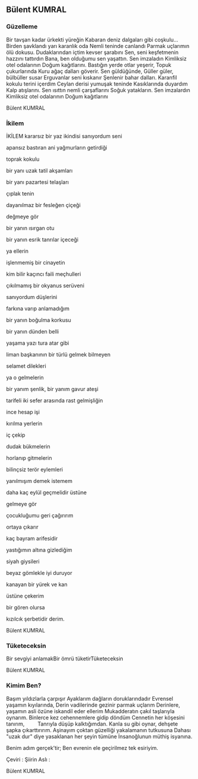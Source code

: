 ## Bülent KUMRAL

### Güzelleme

Bir tavşan kadar ürkekti yüreğin
Kabaran deniz dalgaları gibi coşkulu...
Birden şavklandı yarı karanlık oda
Nemli teninde canlandı 
Parmak uçlarımın ölü dokusu.
Dudaklarından içtim kevser şarabını
Sen, seni keşfetmenin hazzını tattırdın
Bana, ben olduğumu sen yaşattın.
Sen imzaladın
Kimliksiz otel odalarının
Doğum kağıtlarını.
Bastığın yerde otlar yeşerir,
Topuk çukurlarında
Kuru ağaç dalları göverir.
Sen güldüğünde,
Güller güler, bülbüller susar
Erguvanlar seni kıskanır
Şenlenir bahar dalları.
Karanfil kokulu terini içerdim
Ceylan derisi yumuşak teninde
Kasıklarında duyardım
Kalp atışlarını.
Sen ısıttın nemli çarşaflarını
Soğuk yatakların.
Sen imzalardın
Kimliksiz otel odalarının
Doğum kağıtlarını

Bülent KUMRAL

### İkilem

İKİLEM
kararsız bir yaz ikindisi sanıyordum seni

apansız bastıran ani yağmurların getirdiği

toprak kokulu

bir yanı uzak tatil akşamları

bir yanı pazartesi telaşları



çıplak tenin

dayanılmaz bir fesleğen çiçeği

değmeye gör

bir yanın ısırgan otu

bir yanın esrik tanrılar içeceği

ya ellerin 

işlenmemiş bir cinayetin

kim bilir kaçıncı faili meçhulleri



çıkılmamış bir okyanus serüveni

sanıyordum düşlerini

farkına varıp anlamadığım

bir yanın boğulma korkusu

bir yanın dünden belli

yaşama yazı tura atar gibi

liman başkanının bir türlü gelmek bilmeyen

selamet dilekleri 



ya o gelmelerin

bir yanım şenlik, bir yanım gavur ateşi

tarifeli iki sefer arasında rast gelmişliğin

ince hesap işi



kırılma yerlerin

iç çekip 

dudak bükmelerin

horlanıp gitmelerin

bilinçsiz terör eylemleri



yanılmışım demek istemem

daha kaç eylül geçmelidir üstüne




gelmeye gör

çocukluğumu geri çağırırım 

ortaya çıkarır

kaç bayram arifesidir

yastığımın altına gizlediğim

siyah giysileri

beyaz gömlekle iyi duruyor

kanayan bir yürek ve kan

üstüne çekerim

bir gören olursa

kızılcık şerbetidir derim.

Bülent KUMRAL

### Tüketeceksin

Bir sevgiyi anlamakBir ömrü tüketirTüketeceksin

Bülent KUMRAL

### Kimim Ben?

Başım yıldızlarla çarpışır
Ayaklarım dağların doruklarındadır
Evrensel yaşamın kıyılarında, 
Derin vadilerinde gezinir parmak uçlarım
Derinlere, yaşamın asli özüne iskandil eder ellerim
Mukadderatın çakıl taşlarıyla oynarım.
Binlerce kez cehennemlere gidip döndüm
Cennetin her köşesini tanırım,
        Tanrıyla düşüp kalktığımdan.
Kanla su gibi oynar, dehşete şapka çıkarttırırım.
Aşinayım çoktan güzelliği yakalamanın tutkusuna 
Dahası "uzak dur" diye yasaklanan her şeyin tümüne
İnsanoğlunun müthiş isyanına.

Benim adım gerçek’tir;
Ben evrenin ele geçirilmez tek esiriyim.
 

Çeviri : Şiirin Aslı :

Bülent KUMRAL